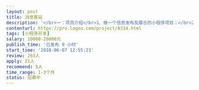 ```yaml
---                
layout: post       
title: 消息客站           
description: '</br>一：项目介绍</br>1、做一个信息发布及展示的小程序项目；</br>2、所有用户都可以在小程序平台里面发布信息，图片+文字的形式；</br>3、发布信息的时候需要付红包费用，那么所有阅读的人都可以拿到红包，直到红包发完为止；</br>4、用户个人中心会有我的钱包，可以提现，提现收取20%的手续费作为平台的运营成本费用，这是平台的盈利点；</br>5、信息平台为一级分类，有位置定位，推荐奖励，微信提现到个人银行卡或微信钱包</br></br>二功能：</br>；1、分享领红包，发红包，带定位、有收藏、评论、直接联系拨打电话，带标签 ，个人主页</br>'     
contenturl: https://pro.lagou.com/project/8314.html      
tags: [小程序开发]            
salary: 10000-20000元          
publish_time: '已发布 9 小时'         
start_time: '2018-06-07 12:55:23'           
review: 263人                   
apply: 21人                   
recommend: 5人                   
time_range: 1-3个月              
status: 招募中                  
---                 
```

